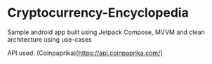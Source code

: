 # Cryptocurrency-Encyclopedia
Sample android app built using Jetpack Compose, MVVM and clean architecture using use-cases

API used: (Coinpaprika)[https://api.coinpaprika.com/]
